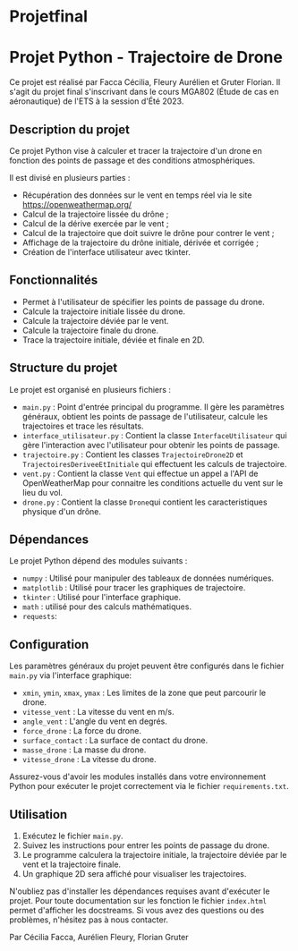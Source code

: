 # Projetfinal
# Projet Python - Trajectoire de Drone

Ce projet est réalisé par Facca Cécilia, Fleury Aurélien et Gruter Florian.
Il s'agit du projet final s'inscrivant dans le cours MGA802 (Étude de cas en aéronautique) de l'ETS à la session d'Été 2023.

## Description du projet
Ce projet Python vise à calculer et tracer la trajectoire d'un drone en fonction des points de passage et des conditions atmosphériques.

Il est divisé en plusieurs parties : 
- Récupération des données sur le vent en temps réel via le site https://openweathermap.org/
- Calcul de la trajectoire lissée du drône ;
- Calcul de la dérive exercée par le vent ;
- Calcul de la trajectoire que doit suivre le drône pour contrer le vent ;
- Affichage de la trajectoire du drône initiale, dérivée et corrigée ;
- Création de l'interface utilisateur avec tkinter.


## Fonctionnalités

- Permet à l'utilisateur de spécifier les points de passage du drone.
- Calcule la trajectoire initiale lissée du drone.
- Calcule la trajectoire déviée par le vent.
- Calcule la trajectoire finale du drone.
- Trace la trajectoire initiale, déviée et finale en 2D.

## Structure du projet

Le projet est organisé en plusieurs fichiers :

- `main.py` : Point d'entrée principal du programme. Il gère les paramètres généraux, obtient les points de passage de l'utilisateur, calcule les trajectoires et trace les résultats.
- `interface_utilisateur.py` : Contient la classe `InterfaceUtilisateur` qui gère l'interaction avec l'utilisateur pour obtenir les points de passage.
- `trajectoire.py` : Contient les classes `TrajectoireDrone2D` et `TrajectoiresDeriveeEtInitiale` qui effectuent les calculs de trajectoire.
-  `vent.py` : Contient la classe `Vent` qui effectue un appel a l'API de OpenWeatherMap pour connaitre les conditions actuelle du vent sur le lieu du vol.
-  `drone.py` : Contient la classe `Drone`qui contient les caracteristiques physique d'un drône.
## Dépendances

Le projet Python dépend des modules suivants :

- `numpy` : Utilisé pour manipuler des tableaux de données numériques.
- `matplotlib` : Utilisé pour tracer les graphiques de trajectoire.
- `tkinter` : Utilisé pour l'interface graphique.
- `math` : utilisé pour des calculs mathématiques.
- `requests`: 

## Configuration

Les paramètres généraux du projet peuvent être configurés dans le fichier `main.py` via l'interface graphique:

- `xmin`, `ymin`, `xmax`, `ymax` : Les limites de la zone que peut parcourir le drone.
- `vitesse_vent` : La vitesse du vent en m/s.
- `angle_vent` : L'angle du vent en degrés.
- `force_drone` : La force du drone.
- `surface_contact` : La surface de contact du drone.
- `masse_drone` : La masse du drone.
- `vitesse_drone` : La vitesse du drone.

Assurez-vous d'avoir les modules installés dans votre environnement Python pour exécuter le projet correctement via le fichier `requirements.txt`.

## Utilisation

1. Exécutez le fichier `main.py`.
2. Suivez les instructions pour entrer les points de passage du drone.
3. Le programme calculera la trajectoire initiale, la trajectoire déviée par le vent et la trajectoire finale.
4. Un graphique 2D sera affiché pour visualiser les trajectoires.

N'oubliez pas d'installer les dépendances requises avant d'exécuter le projet.
Pour toute documentation sur les fonction le fichier `index.html` permet d'afficher les docstreams.
Si vous avez des questions ou des problèmes, n'hésitez pas à nous contacter.

Par Cécilia Facca, Aurélien Fleury, Florian Gruter